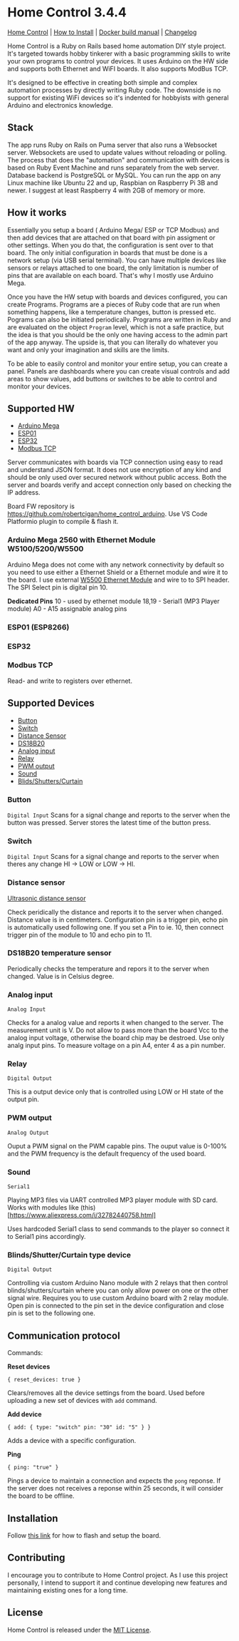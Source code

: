 # Home Control 3.4.4

[Home Control](README.md) | [How to Install](INSTALL.md) | [Docker build manual](BUILD.md) | [Changelog](CHANGELOG.md)

Home Control is a Ruby on Rails based home automation DIY style project. It's targeted towards hobby tinkerer with a basic programming skills to write your own programs to control your devices. It uses Arduino on the HW side and supports both Ethernet and WiFI boards. It also supports ModBus TCP.

It's designed to be effective in creating both simple and complex automation processes by directly writing Ruby code. The downside is no support for existing WiFi devices so it's indented for hobbyists with general Arduino and electronics knowledge.

## Stack

The app runs Ruby on Rails on Puma server that also runs a Websocket server. Websockets are used to update values without reloading or polling.
The process that does the "automation" and communication with devices is based on Ruby Event Machine and runs separately from the web server. Database backend is PostgreSQL or MySQL. You can run the app on any Linux machine like Ubuntu 22 and up, Raspbian on Raspberry Pi 3B and newer. I suggest at least Raspberry 4 with 2GB of memory or more.

## How it works

Essentially you setup a board ( Arduino Mega/ ESP or TCP Modbus) and then add devices that are attached on that board with pin assigment or other settings. When you do that, the configuration is sent over to that board. The only initial configuration in boards that must be done is a network setup (via USB serial terminal). You can have multiple devices like sensors or relays attached to one board, the only limitation is number of pins that are available on each board. That's why I mostly use Arduino Mega.

Once you have the HW setup with boards and devices configured, you can create Programs. Programs are a pieces of Ruby code that are run when something happens, like a temperature changes, button is pressed etc. Pograms can also be initiated periodically. Programs are written in Ruby and are evaluated on the object `Program` level, which is not a safe practice, but the idea is that you should be the only one having access to the admin part of the app anyway. The upside is, that you can literally do whatever you want and only your imagination and skills are the limits.

To be able to easily control and monitor your entire setup, you can create a panel. Panels are dashboards where you can create visual controls and add areas to show values, add buttons or switches to be able to control and monitor your devices.

## Supported HW
* [Arduino Mega](#arduino-mega-2560-with-ethernet-module-w51005200w5500)
* [ESP01](#esp01-esp8266)
* [ESP32](#esp32)
* [Modbus TCP](#modbus-tcp)

Server communicates with boards via TCP connection using easy to read and understand JSON format. It does not use encryption of any kind and should be only used over secured network without public access. Both the server and boards verify and accept connection only based on checking the IP address.

Board FW repository is https://github.com/robertcigan/home_control_arduino. Use VS Code Platformio plugin to compile & flash it.

### Arduino Mega 2560 with Ethernet Module W5100/5200/W5500

Arduino Mega does not come with any network connectivity by default so you need to use either a Ethernet Shield or a Ethernet module and wire it to the board. I use external [W5500 Ethernet Module](https://www.google.com/search?q=W5500+Ethernet+Network+Module&oq=W5500+Ethernet+Network+Module&gs_lcrp=EgZjaHJvbWUyCwgAEEUYExg5GIAEMgoIARAAGBMYFhgeMgoIAhAAGIAEGKIEMgoIAxAAGIAEGKIEMgoIBBAAGIAEGKIEMgoIBRAAGIAEGKIEMgYIBhBFGD3SAQczMTdqMGo0qAIAsAIB&sourceid=chrome&ie=UTF-8) and wire to to SPI header. The SPI Select pin is digital pin 10.

__Dedicated Pins__
10 - used by ethernet module
18,19 - Serial1 (MP3 Player module)
A0 - A15 assignable analog pins

### ESP01 (ESP8266)

### ESP32

### Modbus TCP
  Read- and write to registers over ethernet.

## Supported Devices

* [Button](#button)
* [Switch](#switch)
* [Distance Sensor](#distance-sensor)
* [DS18B20](#ds18b20-temperature-sensor)
* [Analog input](#analog-input)
* [Relay](#relay)
* [PWM output](#pwm-output)
* [Sound](#sound)
* [Blids/Shutters/Curtain](#blindsshuttercurtain-type-device)

### Button

`Digital Input`
Scans for a signal change and reports to the server when the button was pressed. Server stores the latest time of the button press.

### Switch

`Digital Input`
Scans for a signal change and reports to the server when theres any change HI -> LOW or LOW -> HI.

### Distance sensor
[Ultrasonic distance sensor](https://projecthub.arduino.cc/Isaac100/getting-started-with-the-hc-sr04-ultrasonic-sensor-7cabe1)

Check peridically the distance and reports it to the server when changed. Distance value is in centimeters. Configuration pin is a trigger pin, echo pin is automatically used following one. If you set a Pin to ie. 10, then connect trigger pin  of the module to 10 and echo pin to 11.

### DS18B20 temperature sensor

Periodically checks the temperature and repors it to the server when changed. Value is in Celsius degree.

### Analog input
`Analog Input`

Checks for a analog value and reports it when changed to the server. The measurement unit is V. Do not allow to pass more than the board Vcc to the analog input voltage, otherwise the board chip may be destroed. Use only analg input pins. To measure voltage on a pin A4, enter 4 as a pin number.

### Relay
`Digital Output`

This is a output device only that is controlled using LOW or HI state of the output pin.

### PWM output
`Analog Output`

Ouput a PWM signal on the PWM capable pins. The ouput value is 0-100% and the PWM frequency is the default frequency of the used board.

### Sound
`Serial1`

Playing MP3 files via UART controlled MP3 player module with SD card. Works with modules like (this)[https://www.aliexpress.com/i/32782440758.html]

Uses hardcoded Serial1 class to send commands to the player so connect it to Serial1 pins accordingly.

### Blinds/Shutter/Curtain type device
`Digital Output`

Controlling via custom Arduino Nano module with 2 relays that then control blinds/shutters/curtain where you can only allow power on one or the other signal wire. Requires you to use custom Arduino board with 2 relay module. Open pin is connected to the pin set in the device configuration and close pin is set to the following one.

## Communication protocol

Commands:

__Reset devices__

`{ reset_devices: true }`

Clears/removes all the device settings from the board. Used before uploading a new set of devices with `add` command.

__Add device__

`{
  add:
  {
    type: "switch"
    pin: "30"
    id: "5"
  }
}`

Adds a device with a specific configuration.

__Ping__

`{ ping: "true" }`

Pings a device to maintain a connection and expects the `pong` reponse. If the server does not receives a reponse within 25 seconds, it will consider the board to be offline.

## Installation

Follow [this link](/robertcigan/home_control_arduino) for how to flash and setup the board.

## Contributing

I encourage you to contribute to Home Control project. As I use this project personally, I intend to support it and continue developing new features and maintaining existing ones for a long time.

## License

Home Control is released under the [MIT License](https://opensource.org/licenses/MIT).
